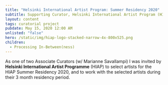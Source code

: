 ```yaml
---
title: "Helsinki International Artist Program: Summer Residency 2020"
subtitle: Supporting Curator, Helsinki International Artist Program (HIAP), Helsinki, FI
layout: content
tags: curatorial project
pubdate: May 15, 2020 12:00 AM
unlisted: "false"
hero: /static/img/hiap-logo-stacked-narrow-4x-800x525.png
children:
  - Processing In-Between(ness)
---
```

As one of two Associate Curators (w/ Marianne Savallampi) I was invited by **Helsinki International Artist Programme** (HIAP) to select artists for the HIAP Summer Residency 2020, and to work with the selected artists during their 3 month residency period.